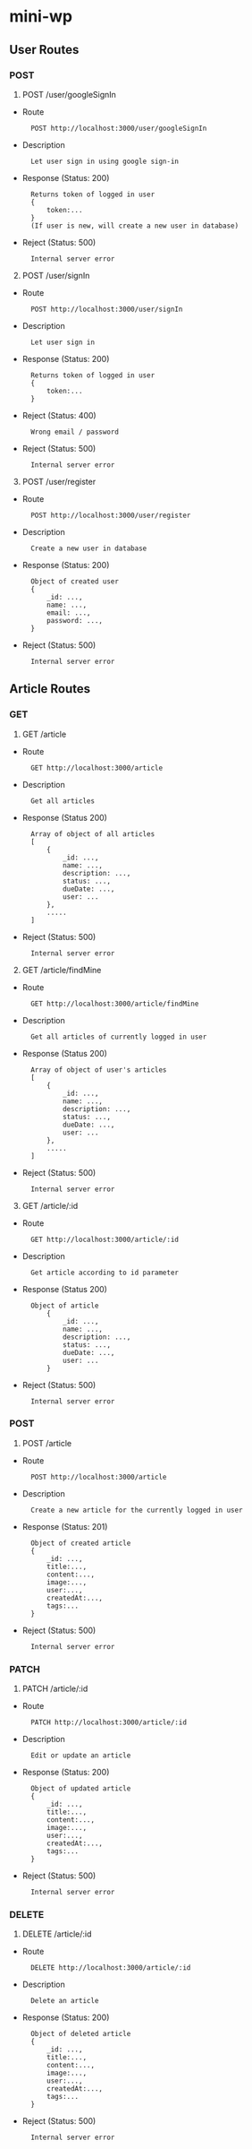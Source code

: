 # mini-wp

## User Routes
### POST
1. POST /user/googleSignIn
* Route

        POST http://localhost:3000/user/googleSignIn

* Description

        Let user sign in using google sign-in

* Response (Status: 200)

        Returns token of logged in user
        {
            token:...
        }
        (If user is new, will create a new user in database)

* Reject (Status: 500)

        Internal server error

2. POST /user/signIn
* Route

        POST http://localhost:3000/user/signIn

* Description

        Let user sign in

* Response (Status: 200)

        Returns token of logged in user
        {
            token:...
        }

* Reject (Status: 400)

        Wrong email / password

* Reject (Status: 500)

        Internal server error

3. POST /user/register
* Route

        POST http://localhost:3000/user/register

* Description

        Create a new user in database

* Response (Status: 200)

        Object of created user
        {
            _id: ...,
            name: ...,
            email: ...,
            password: ...,
        }

* Reject (Status: 500)

        Internal server error

## Article Routes
### GET
1. GET /article
* Route  

        GET http://localhost:3000/article
* Description

        Get all articles

* Response (Status 200)

        Array of object of all articles
        [
            { 
                _id: ...,
                name: ...,
                description: ...,
                status: ...,
                dueDate: ...,
                user: ...
            },
            .....
        ]

* Reject (Status: 500)

        Internal server error

2. GET /article/findMine
* Route  

        GET http://localhost:3000/article/findMine
* Description

        Get all articles of currently logged in user

* Response (Status 200)

        Array of object of user's articles
        [
            { 
                _id: ...,
                name: ...,
                description: ...,
                status: ...,
                dueDate: ...,
                user: ...
            },
            .....
        ]

* Reject (Status: 500)

        Internal server error

3. GET /article/:id
* Route  

        GET http://localhost:3000/article/:id
* Description

        Get article according to id parameter

* Response (Status 200)

        Object of article
            { 
                _id: ...,
                name: ...,
                description: ...,
                status: ...,
                dueDate: ...,
                user: ...
            }

* Reject (Status: 500)

        Internal server error

### POST
1. POST /article
* Route
        
        POST http://localhost:3000/article

* Description

        Create a new article for the currently logged in user

* Response (Status: 201)

        Object of created article
        { 
            _id: ...,
            title:...,
            content:...,
            image:...,
            user:...,
            createdAt:...,
            tags:...
        }

* Reject (Status: 500)

        Internal server error

### PATCH
1. PATCH /article/:id
* Route

        PATCH http://localhost:3000/article/:id

* Description

        Edit or update an article

* Response (Status: 200)

        Object of updated article
        { 
            _id: ...,
            title:...,
            content:...,
            image:...,
            user:...,
            createdAt:...,
            tags:...
        }

* Reject (Status: 500)

        Internal server error

### DELETE
1. DELETE /article/:id
* Route

        DELETE http://localhost:3000/article/:id

* Description

        Delete an article

* Response (Status: 200)

        Object of deleted article
        { 
            _id: ...,
            title:...,
            content:...,
            image:...,
            user:...,
            createdAt:...,
            tags:...
        }

* Reject (Status: 500)

        Internal server error